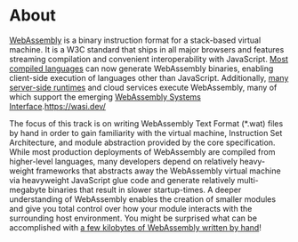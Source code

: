 # About

[WebAssembly](https://webassembly.org/) is a binary instruction format for a stack-based virtual machine. It is a W3C standard that ships in all major browsers and features streaming compilation and convenient interoperability with JavaScript. [Most compiled languages](https://github.com/appcypher/awesome-wasm-langs) can now generate WebAssembly binaries, enabling client-side execution of languages other than JavaScript. Additionally, [many server-side runtimes](https://github.com/appcypher/awesome-wasm-runtimes) and cloud services execute WebAssembly, many of which support the emerging [WebAssembly Systems Interface](https://wasi.dev/).https://wasi.dev/

The focus of this track is on writing WebAssembly Text Format (\*.wat) files by hand in order to gain familiarity with the virtual machine, Instruction Set Architecture, and module abstraction provided by the core specification. While most production deployments of WebAssembly are compiled from higher-level languages, many developers depend on relatively heavy-weight frameworks that abstracts away the WebAssembly virtual machine via heavyweight JavaScript glue code and generate relatively multi-megabyte binaries that result in slower startup-times. A deeper understanding of WebAssembly enables the creation of smaller modules and give you total control over how your module interacts with the surrounding host environment. You might be surprised what can be accomplished with [a few kilobytes of WebAssembly written by hand](https://github.com/binji/raw-wasm)!
